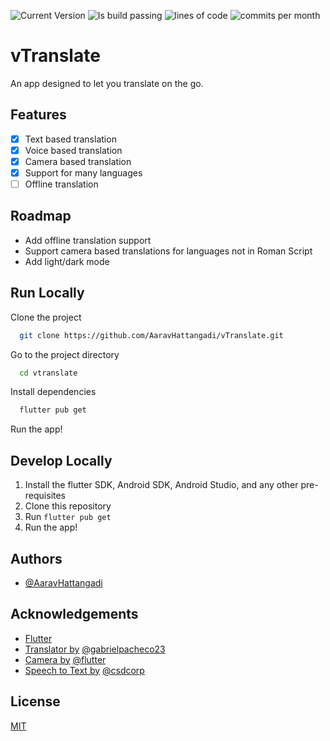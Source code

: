 ![Current Version](https://img.shields.io/badge/version-1.0.0-blue) ![Is build passing](https://github.com/AaravHattangadi/vTranslate/actions/workflows/flutter-ci.yml/badge.svg) ![lines of code](https://img.shields.io/tokei/lines/github/AaravHattangadi/vTranslate?color=green&style=plastic) ![commits per month](https://img.shields.io/github/commit-activity/m/AaravHattangadi/vTranslate?color=red&style=plastic)





# vTranslate

An app designed to let you translate on the go.
## Features

- [x] Text based translation
- [x] Voice based translation
- [x] Camera based translation
- [x] Support for many languages
- [ ] Offline translation

## Roadmap

- Add offline translation support
- Support camera based translations for languages not in Roman Script
- Add light/dark mode


## Run Locally

Clone the project

```bash
  git clone https://github.com/AaravHattangadi/vTranslate.git
```

Go to the project directory

```bash
  cd vtranslate
```

Install dependencies

```bash
  flutter pub get
```

Run the app!


## Develop Locally

1. Install the flutter SDK, Android SDK, Android Studio, and any other pre-requisites 
2. Clone this repository
3. Run `flutter pub get`
4. Run the app!


## Authors

- [@AaravHattangadi](https://www.github.com/AaravHattangadi)


## Acknowledgements

 - [Flutter](https://github.com/flutter/flutter)
 - [Translator by](https://github.com/gabrielpacheco23/google-translator) [@gabrielpacheco23](https://github.com/gabrielpacheco23)
 - [Camera by](https://github.com/flutter/plugins/tree/main/packages/camera/camera) [@flutter](https://github.com/flutter)
 - [Speech to Text by](https://github.com/csdcorp/speech_to_text) [@csdcorp](https://github.com/csdcorp)
## License

[MIT](https://choosealicense.com/licenses/mit/)

